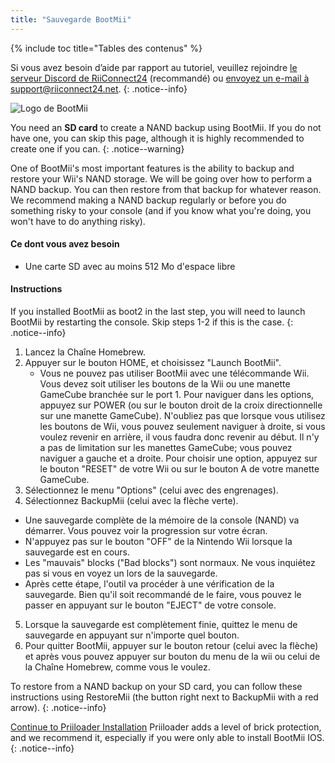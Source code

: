 ```yaml
---
title: "Sauvegarde BootMii"
---
```


{% include toc title="Tables des contenus" %}

Si vous avez besoin d’aide par rapport au tutoriel, veuillez rejoindre [le serveur Discord de RiiConnect24](https://discord.gg/b4Y7jfD) (recommandé) ou [envoyez un e-mail à support@riiconnect24.net](mailto:support@riiconnect24.net).
{: .notice--info}

![Logo de BootMii](/images/bootmii.png)

You need an **SD card** to create a NAND backup using BootMii. If you do not have one, you can skip this page, although it is highly recommended to create one if you can.
{: .notice--warning}

One of BootMii's most important features is the ability to backup and restore your Wii's NAND storage. We will be going over how to perform a NAND backup. You can then restore from that backup for whatever reason. We recommend making a NAND backup regularly or before you do something risky to your console (and if you know what you're doing, you won't have to do anything risky).

#### Ce dont vous avez besoin
* Une carte SD avec au moins 512 Mo d'espace libre

#### Instructions
If you installed BootMii as boot2 in the last step, you will need to launch BootMii by restarting the console. Skip steps 1-2 if this is the case.
{: .notice--info}
1. Lancez la Chaîne Homebrew.
2. Appuyer sur le bouton HOME, et choisissez "Launch BootMii".
   - Vous ne pouvez pas utiliser BootMii avec une télécommande Wii. Vous devez soit utiliser les boutons de la Wii ou une manette GameCube branchée sur le port 1. Pour naviguer dans les options, appuyez sur POWER (ou sur le bouton droit de la croix directionnelle sur une manette GameCube). N'oubliez pas que lorsque vous utilisez les boutons de Wii, vous pouvez seulement naviguer à droite, si vous voulez revenir en arrière, il vous faudra donc revenir au début. Il n'y a pas de limitation sur les manettes GameCube; vous pouvez naviguer a gauche et a droite. Pour choisir une option, appuyez sur le bouton "RESET" de votre Wii ou sur le bouton A de votre manette GameCube.
3. Sélectionnez le menu "Options" (celui avec des engrenages).
4. Sélectionnez BackupMii (celui avec la flèche verte).
- Une sauvegarde complète de la mémoire de la console (NAND) va démarrer. Vous pouvez voir la progression sur votre écran.
- N'appuyez pas sur le bouton "OFF" de la Nintendo Wii lorsque la sauvegarde est en cours.
- Les "mauvais" blocks ("Bad blocks") sont normaux. Ne vous inquiétez pas si vous en voyez un lors de la sauvegarde.
- Après cette étape, l'outil va procéder à une vérification de la sauvegarde. Bien qu'il soit recommandé de le faire, vous pouvez le passer en appuyant sur le bouton "EJECT" de votre console.
5. Lorsque la sauvegarde est complètement finie, quittez le menu de sauvegarde en appuyant sur n'importe quel bouton.
6. Pour quitter BootMii, appuyer sur le bouton retour (celui avec la flèche) et après vous pouvez appuyer sur bouton du menu de la wii ou celui de la Chaîne Homebrew, comme vous le voulez.

To restore from a NAND backup on your SD card, you can follow these instructions using RestoreMii (the button right next to BackupMii with a red arrow).
{: .notice--info}

[Continue to Priiloader Installation](priiloader) Priiloader adds a level of brick protection, and we recommend it, especially if you were only able to install BootMii IOS.
{: .notice--info}
